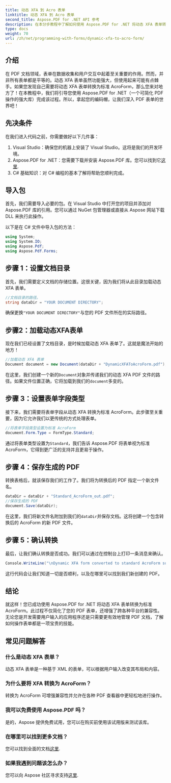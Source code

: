 ```yaml
---
title: 动态 XFA 到 Acro 表单
linktitle: 动态 XFA 到 Acro 表单
second_title: Aspose.PDF for .NET API 参考
description: 在本分步教程中了解如何使用 Aspose.PDF for .NET 将动态 XFA 表单转换为标准 AcroForms。
type: docs
weight: 70
url: /zh/net/programming-with-forms/dynamic-xfa-to-acro-form/
---
```

## 介绍

在 PDF 文档领域，表单在数据收集和用户交互中起着至关重要的作用。然而，并非所有表单都是平等的。动态 XFA 表单虽然功能强大，但使用起来可能有点棘手。如果您发现自己需要将动态 XFA 表单转换为标准 AcroForm，那么您来对地方了！在本教程中，我们将引导您使用 Aspose.PDF for .NET（一个可简化 PDF 操作的强大库）完成该过程。所以，拿起您的编码帽，让我们深入 PDF 表单的世界吧！

## 先决条件

在我们进入代码之前，你需要做好以下几件事：

1. Visual Studio：确保您的机器上安装了 Visual Studio。这将是我们的开发环境。
2.  Aspose.PDF for .NET：您需要下载并安装 Aspose.PDF 库。您可以找到它[这里](https://releases.aspose.com/pdf/net/).
3. C# 基础知识：对 C# 编程的基本了解将帮助您顺利完成。

## 导入包

首先，我们需要导入必要的包。在 Visual Studio 中打开您的项目并添加对 Aspose.PDF 库的引用。您可以通过 NuGet 包管理器或直接从 Aspose 网站下载 DLL 来执行此操作。

以下是在 C# 文件中导入包的方法：

```csharp
using System;
using System.IO;
using Aspose.Pdf;
using Aspose.Pdf.Forms;
```

## 步骤 1：设置文档目录

首先，我们需要定义文档的存储位置。这很关键，因为我们将从此目录加载动态 XFA 表单。

```csharp
//文档目录的路径。
string dataDir = "YOUR DOCUMENT DIRECTORY";
```

确保更换`"YOUR DOCUMENT DIRECTORY"`与您的 PDF 文件所在的实际路径。

## 步骤2：加载动态XFA表单

现在我们已经设置了文档目录，是时候加载动态 XFA 表单了。这就是魔法开始的地方！

```csharp
//加载动态 XFA 表单
Document document = new Document(dataDir + "DynamicXFAToAcroForm.pdf");
```

在这里，我们创建一个新的`Document`对象并传递我们的动态 XFA PDF 文件的路径。如果文件位置正确，它将加载到我们的`document`多变的。

## 步骤 3：设置表单字段类型

接下来，我们需要将表单字段从动态 XFA 转换为标准 AcroForm。此步骤至关重要，因为它允许我们以更传统的方式处理表单。

```csharp
//将表单字段类型设置为标准 AcroForm
document.Form.Type = FormType.Standard;
```

通过将表单类型设置为`Standard`，我们告诉 Aspose.PDF 将表单视为标准 AcroForm，它得到更广泛的支持并且更易于操作。

## 步骤 4：保存生成的 PDF

转换表格后，就该保存我们的工作了。我们将为转换后的 PDF 指定一个新文件名。

```csharp
dataDir = dataDir + "Standard_AcroForm_out.pdf";
//保存生成的 PDF
document.Save(dataDir);
```

在这里，我们将新文件名附加到我们的`dataDir`并保存文档。这将创建一个包含转换后的 AcroForm 的新 PDF 文件。

## 步骤 5：确认转换

最后，让我们确认转换是否成功。我们可以通过在控制台上打印一条消息来确认。

```csharp
Console.WriteLine("\nDynamic XFA form converted to standard AcroForm successfully.\nFile saved at " + dataDir);
```

这行代码会让我们知道一切是否顺利，以及在哪里可以找到我们新创建的 PDF。

## 结论

就这样！您已成功使用 Aspose.PDF for .NET 将动态 XFA 表单转换为标准 AcroForm。此过程不仅简化了您的 PDF 表单，还增强了跨各种平台的兼容性。无论您是开发需要用户输入的应用程序还是只需要更有效地管理 PDF 文档，了解如何操作表单都是一项宝贵的技能。

## 常见问题解答

### 什么是动态 XFA 表单？
动态 XFA 表单是一种基于 XML 的表单，可以根据用户输入改变其布局和内容。

### 为什么要将 XFA 转换为 AcroForm？
转换为 AcroForm 可增强兼容性并允许在各种 PDF 查看器中更轻松地进行操作。

### 我可以免费使用 Aspose.PDF 吗？
是的，Aspose 提供免费试用，您可以在购买前使用该试用版来测试该库。

### 在哪里可以找到更多文档？
您可以找到全面的文档[这里](https://reference.aspose.com/pdf/net/).

### 如果我遇到问题该怎么办？
您可以向 Aspose 社区寻求支持[这里](https://forum.aspose.com/c/pdf/10).